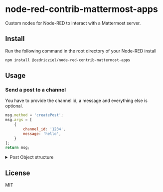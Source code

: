 # node-red-contrib-mattermost-apps

Custom nodes for Node-RED to interact with a Mattermost server.

## Install

Run the following command in the root directory of your Node-RED install

```bash
npm install @cedricziel/node-red-contrib-mattermost-apps
```

## Usage

### Send a post to a channel

You have to provide the channel id, a message and everything else is optional.

```javascript
msg.method = 'createPost';
msg.args = [
    {
        channel_id: '1234',
        message: 'hello',
    }
];
return msg;
```

<details>
<summary>Post Object structure</summary>

Properties:

```typescript
export type Post = {
    id: string;
    create_at: number;
    update_at: number;
    edit_at: number;
    delete_at: number;
    is_pinned: boolean;
    user_id: string;
    channel_id: string;
    root_id: string;
    original_id: string;
    message: string;
    type: PostType;
    props: Record<string, any>;
    hashtags: string;
    pending_post_id: string;
    reply_count: number;
    file_ids?: string[];
    metadata: PostMetadata;
    failed?: boolean;
    user_activity_posts?: Post[];
    state?: PostState;
    filenames?: string[];
    last_reply_at?: number;
    participants?: any; //Array<UserProfile | UserProfile['id']>;
    message_source?: string;
    is_following?: boolean;
    exists?: boolean;
};
```
</details>

## License

MIT
